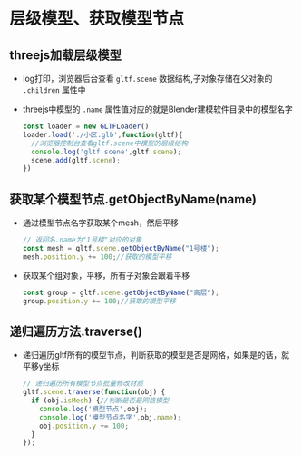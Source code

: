 # 层级模型、获取模型节点

## threejs加载层级模型

+ log打印，浏览器后台查看 `gltf.scene` 数据结构,子对象存储在父对象的 `.children` 属性中
+ threejs中模型的 `.name` 属性值对应的就是Blender建模软件目录中的模型名字

  ```js
  const loader = new GLTFLoader()
  loader.load('./小区.glb',function(gltf){
    //浏览器控制台查看gltf.scene中模型的层级结构
    console.log('gltf.scene',gltf.scene);
    scene.add(gltf.scene);
  })
  ```

## 获取某个模型节点.getObjectByName(name)

+ 通过模型节点名字获取某个mesh，然后平移

  ```js
  // 返回名.name为"1号楼"对应的对象
  const mesh = gltf.scene.getObjectByName("1号楼");
  mesh.position.y += 100;//获取的模型平移
  ```

+ 获取某个组对象，平移，所有子对象会跟着平移

  ```js
  const group = gltf.scene.getObjectByName("高层");
  group.position.y += 100;//获取的模型平移
  ```

## 递归遍历方法.traverse()

+ 递归遍历gltf所有的模型节点，判断获取的模型是否是网格，如果是的话，就平移y坐标

  ```js
  // 递归遍历所有模型节点批量修改材质
  gltf.scene.traverse(function(obj) {
    if (obj.isMesh) {//判断是否是网格模型
      console.log('模型节点',obj);
      console.log('模型节点名字',obj.name);
      obj.position.y += 100;
    }
  });
  ```
